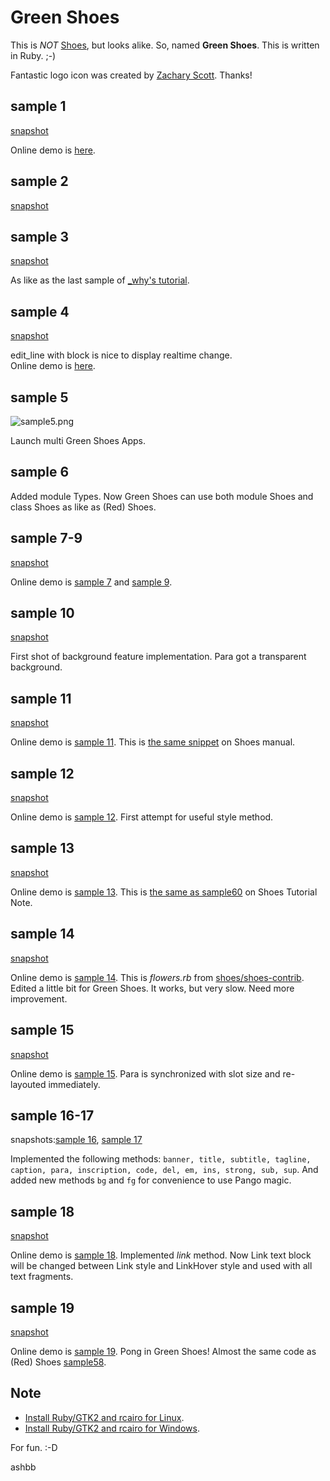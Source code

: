 Green Shoes
=========

This is *NOT* [Shoes](http://shoes.heroku.com/), but looks alike. So, named **Green Shoes**. This is written in Ruby. ;-)

Fantastic logo icon was created by [Zachary Scott](http://github.com/zacharyscott). Thanks!

sample 1
--------

[snapshot](http://github.com/ashbb/green_shoes/raw/master/snapshots/sample1.png)

Online demo is [here](http://www.rin-shun.com/shoes/green-shoes-sample1.swf.html).

sample 2
--------

[snapshot](http://github.com/ashbb/green_shoes/raw/master/snapshots/sample2.png)

sample 3
--------

[snapshot](http://github.com/ashbb/green_shoes/raw/master/snapshots/sample3.png)

As like as the last sample of [_why's tutorial](http://github.com/ashbb/shoes_tutorial_walkthrough).

sample 4
--------

[snapshot](http://github.com/ashbb/green_shoes/raw/master/snapshots/sample4.png)

edit_line with block is nice to display realtime change.     
Online demo is [here](http://www.rin-shun.com/shoes/green-shoes-sample4.swf.html).

sample 5
--------

![sample5.png](http://github.com/ashbb/green_shoes/raw/master/snapshots/sample5.png)

Launch multi Green Shoes Apps.

sample 6
--------

Added module Types. Now Green Shoes can use both module Shoes and class Shoes as like as (Red) Shoes.

sample 7-9
----------

[snapshot](http://github.com/ashbb/green_shoes/raw/master/snapshots/sample8.png)

Online demo is [sample 7](http://www.rin-shun.com/shoes/green-shoes-sample7.swf.html) and [sample 9](http://www.rin-shun.com/shoes/green-shoes-sample9.swf.html).

sample 10
----------

[snapshot](http://github.com/ashbb/green_shoes/raw/master/snapshots/sample10.png)

First shot of background feature implementation. Para got a transparent background.

sample 11
----------

[snapshot](http://github.com/ashbb/green_shoes/raw/master/snapshots/sample11.png)

Online demo is [sample 11](http://www.rin-shun.com/shoes/green-shoes-sample11.swf.html). This is [the same snippet](http://shoes.heroku.com/manual/Events.html#motion{|left,top|...}) on Shoes manual.

sample 12
----------

[snapshot](http://github.com/ashbb/green_shoes/raw/master/snapshots/sample12.png)

Online demo is [sample 12](http://www.rin-shun.com/shoes/green-shoes-sample12.swf.html). First attempt for useful style method.

sample 13
----------

[snapshot](http://github.com/ashbb/green_shoes/raw/master/snapshots/sample13.png)

Online demo is [sample 13](http://www.rin-shun.com/shoes/green-shoes-sample13.swf.html). This is [the same as sample60](http://shoes-tutorial-note.heroku.com/html/00535_Scope__local_variable_and_instance_variable.html) on Shoes Tutorial Note.

sample 14
----------

[snapshot](http://github.com/ashbb/green_shoes/raw/master/snapshots/sample14.png)

Online demo is [sample 14](http://www.rin-shun.com/shoes/green-shoes-sample14.swf.html). This is *flowers.rb* from [shoes/shoes-contrib](http://github.com/shoes/shoes-contrib). Edited a little bit for Green Shoes. It works, but very slow. Need more improvement.

sample 15
----------

[snapshot](http://github.com/ashbb/green_shoes/raw/master/snapshots/sample15.png)

Online demo is [sample 15](http://www.rin-shun.com/shoes/green-shoes-sample15.swf.html). Para is synchronized with slot size and re-layouted immediately.

sample 16-17
-------------

snapshots:[sample 16](http://github.com/ashbb/green_shoes/raw/master/snapshots/sample16.png), [sample 17](http://github.com/ashbb/green_shoes/raw/master/snapshots/sample17.png)

Implemented the following methods: `banner, title, subtitle, tagline, caption, para, inscription, code, del, em, ins, strong, sub, sup`. And added new methods `bg` and `fg` for convenience to use Pango magic.

sample 18
----------

[snapshot](http://github.com/ashbb/green_shoes/raw/master/snapshots/sample18.png)

Online demo is [sample 18](http://www.rin-shun.com/shoes/green-shoes-sample18.swf.html). Implemented *link* method. Now Link text block will be changed between Link style and LinkHover style and used with all text fragments.

sample 19
----------

[snapshot](http://github.com/ashbb/green_shoes/raw/master/snapshots/sample19.png)

Online demo is [sample 19](http://www.rin-shun.com/shoes/green-shoes-sample19.swf.html). Pong in Green Shoes! Almost the same code as (Red) Shoes [sample58](http://shoes-tutorial-note.heroku.com/html/00704_Assignment_4_Pong_in_Shoes.html).

Note
----

- [Install Ruby/GTK2 and rcairo for Linux](http://github.com/ashbb/shoes_hack_note/tree/master/md/hack030.md).
- [Install Ruby/GTK2 and rcairo for Windows](http://github.com/ashbb/shoes_hack_note/tree/master/md/hack031.md).

For fun. :-D

ashbb

